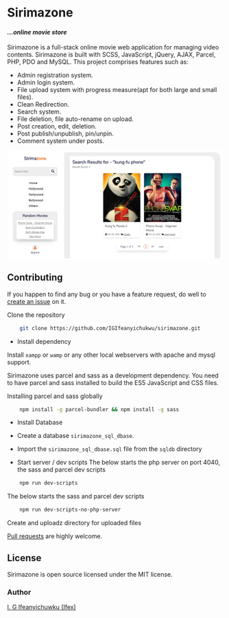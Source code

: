 # Sirimazone

#### _...online movie store_

Sirimazone is a full-stack online movie web application for managing video contents. Sirimazone is built with SCSS, JavaScript, jQuery, AJAX, Parcel, PHP, PDO and MySQL.
This project comprises features such as:
- Admin registration system.
- Admin login system.
- File upload system with progress measure(apt for both large and small files).
- Clean Redirection.
- Search system.
- File deletion, file auto-rename on upload.
- Post creation, edit, deletion.
- Post publish/unpublish, pin/unpin.
- Comment system under posts.


![view of sirimazone's search page](sshots/searchpage-sirimazone.png)

## Contributing

If you happen to find any bug or you have a feature request, do well to [create an issue](https://github.com/IGIfeanyichukwu/sirimazone/issues) on it.

Clone the repository 

```bash
    git clone https://github.com/IGIfeanyichukwu/sirimazone.git
```


* Install dependency

 Install `xampp` or `wamp` or any other local webservers with apache and mysql support.

 Sirimazone uses parcel and sass as a development dependency. You need to have parcel and sass installed to build the ES5 JavaScript and CSS files.
 
 Installing parcel and sass globally

```bash
    npm install -g parcel-bundler && npm install -g sass
```

* Install Database
 * Create a database `sirimazone_sql_dbase`.
 * Import the `sirimazone_sql_dbase.sql` file from the `sqldb` directory


* Start server / dev scripts
 The below starts the php server on port 4040, the sass and parcel dev scripts
 
```bash
    npm run dev-scripts
```

 The below starts the sass and parcel dev scripts
```bash
    npm run dev-scripts-no-php-server
```
Create and uploadz directory for uploaded files

[Pull requests](https://github.com/IGIfeanyichukwu/sirimazone/pulls) are highly welcome.

## License

Sirimazone is open source licensed under the MIT license.

### Author
[I. G Ifeanyichuwku (Ifex)](https://ig-ifex.netlify.app)